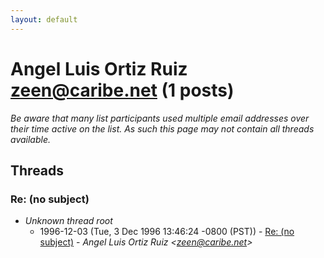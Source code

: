 ```yaml
---
layout: default
---
```


# Angel Luis Ortiz Ruiz <zeen@caribe.net> (1 posts)

_Be aware that many list participants used multiple email addresses over their time active on the list. As such this page may not contain all threads available._

## Threads

### Re: (no subject)
+ _Unknown thread root_
  + 1996-12-03 (Tue, 3 Dec 1996 13:46:24 -0800 (PST)) - [Re: (no subject)](/archive/1996/12/4ed7204356d95c79a497a14cf274a8038758cf406ff0d0d98e41cd2ae8f765b5) - _Angel Luis Ortiz Ruiz \<zeen@caribe.net\>_

